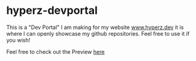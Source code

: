 # hyperz-devportal
This is a "Dev Portal" I am making for my website www.hyperz.dev it is where I can openly showcase my github repositories. Feel free to use it if you wish!

Feel free to check out the Preview [here](https://hyperz.dev/devportal)
